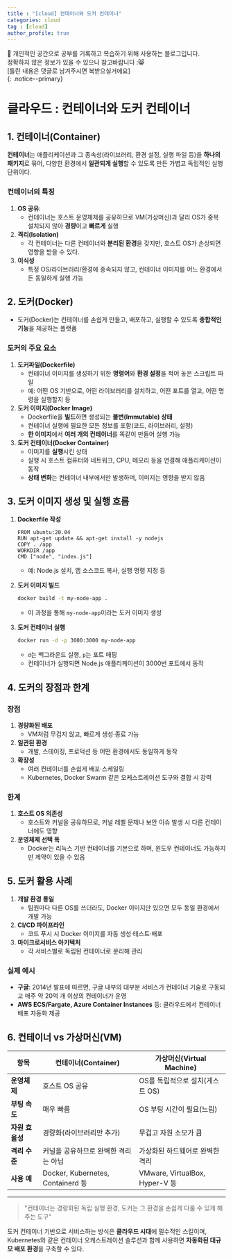 ```yaml
---
title : "[cloud] 컨테이너와 도커 컨테이너"
categories: cloud
tag : [cloud]
author_profile: true
---
```


📌 개인적인 공간으로 공부를 기록하고 복습하기 위해 사용하는 블로그입니다. <br>
정확하지 않은 정보가 있을 수 있으니 참고바랍니다 :😸 <br>
[틀린 내용은 댓글로 남겨주시면 복받으실거에요]  
{: .notice--primary}


# 클라우드 : 컨테이너와 도커 컨테이너

## 1. 컨테이너(Container)

**컨테이너**는 애플리케이션과 그 종속성(라이브러리, 환경 설정, 실행 파일 등)을 **하나의 패키지**로 묶어, 다양한 환경에서 **일관되게 실행**할 수 있도록 만든 가볍고 독립적인 실행 단위이다.

### **컨테이너의 특징**

1. **OS 공유**:
    - 컨테이너는 호스트 운영체제를 공유하므로 VM(가상머신)과 달리 OS가 중복 설치되지 않아 **경량**이고 **빠르게** 실행
2. **격리(Isolation)**
    - 각 컨테이너는 다른 컨테이너와 **분리된 환경**을 갖지만, 호스트 OS가 손상되면 영향을 받을 수 있다.
3. **이식성**
    - 특정 OS/라이브러리/환경에 종속되지 않고, 컨테이너 이미지를 어느 환경에서든 동일하게 실행 가능

## 2. 도커(Docker)

- 도커(Docker)는 컨테이너를 손쉽게 만들고, 배포하고, 실행할 수 있도록 **종합적인 기능**을 제공하는 플랫폼

### **도커의 주요 요소**

1. **도커파일(Dockerfile)**
    - 컨테이너 이미지를 생성하기 위한 **명령어**와 **환경 설정**을 적어 놓은 스크립트 파일
    - 예: 어떤 OS 기반으로, 어떤 라이브러리를 설치하고, 어떤 포트를 열고, 어떤 명령을 실행할지 등
2. **도커 이미지(Docker Image)**
    - Dockerfile을 **빌드**하면 생성되는 **불변(Immutable) 상태**
    - 컨테이너 실행에 필요한 모든 정보를 포함(코드, 라이브러리, 설정)
    - **한 이미지**에서 **여러 개의 컨테이너**를 똑같이 만들어 실행 가능
3. **도커 컨테이너(Docker Container)**
    - 이미지를 **실행**시킨 상태
    - 실행 시 호스트 컴퓨터와 네트워크, CPU, 메모리 등을 연결해 애플리케이션이 동작
    - **상태 변화**는 컨테이너 내부에서만 발생하며, 이미지는 영향을 받지 않음

## 3. 도커 이미지 생성 및 실행 흐름

1. **Dockerfile 작성**
    
    ```
    FROM ubuntu:20.04
    RUN apt-get update && apt-get install -y nodejs
    COPY . /app
    WORKDIR /app
    CMD ["node", "index.js"]
    ```
    
    - 예: Node.js 설치, 앱 소스코드 복사, 실행 명령 지정 등
2. **도커 이미지 빌드**
    
    ```bash
    docker build -t my-node-app .
    ```
    
    - 이 과정을 통해 `my-node-app`이라는 도커 이미지 생성
3. **도커 컨테이너 실행**
    
    ```bash
    docker run -d -p 3000:3000 my-node-app
    ```
    
    - `d`는 백그라운드 실행, `p`는 포트 매핑
    - 컨테이너가 실행되면 Node.js 애플리케이션이 3000번 포트에서 동작

## 4. 도커의 장점과 한계

### **장점**

1. **경량화된 배포**
    - VM처럼 무겁지 않고, 빠르게 생성·종료 가능
2. **일관된 환경**
    - 개발, 스테이징, 프로덕션 등 어떤 환경에서도 동일하게 동작
3. **확장성**
    - 여러 컨테이너를 손쉽게 배포·스케일링
    - Kubernetes, Docker Swarm 같은 오케스트레이션 도구와 결합 시 강력

### **한계**

1. **호스트 OS 의존성**
    - 호스트와 커널을 공유하므로, 커널 레벨 문제나 보안 이슈 발생 시 다른 컨테이너에도 영향
2. **운영체제 선택 폭**
    - Docker는 리눅스 기반 컨테이너를 기본으로 하며, 윈도우 컨테이너도 가능하지만 제약이 있을 수 있음

## 5. 도커 활용 사례

1. **개발 환경 통일**
    - 팀원마다 다른 OS를 쓰더라도, Docker 이미지만 있으면 모두 동일 환경에서 개발 가능
2. **CI/CD 파이프라인**
    - 코드 푸시 시 Docker 이미지를 자동 생성·테스트·배포
3. **마이크로서비스 아키텍처**
    - 각 서비스별로 독립된 컨테이너로 분리해 관리

### **실제 예시**

- **구글**: 2014년 발표에 따르면, 구글 내부의 대부분 서비스가 컨테이너 기술로 구동되고 매주 약 20억 개 이상의 컨테이너가 운영
- **AWS ECS/Fargate, Azure Container Instances** 등: 클라우드에서 컨테이너 배포 자동화 제공

## 6. 컨테이너 vs 가상머신(VM)

| 항목 | **컨테이너(Container)** | **가상머신(Virtual Machine)** |
| --- | --- | --- |
| **운영체제** | 호스트 OS 공유 | OS를 독립적으로 설치(게스트 OS) |
| **부팅 속도** | 매우 빠름 | OS 부팅 시간이 필요(느림) |
| **자원 효율성** | 경량화(라이브러리만 추가) | 무겁고 자원 소모가 큼 |
| **격리 수준** | 커널을 공유하므로 완벽한 격리는 아님 | 가상화된 하드웨어로 완벽한 격리 |
| **사용 예** | Docker, Kubernetes, Containerd 등 | VMware, VirtualBox, Hyper-V 등 |

---

> "컨테이너는 경량화된 독립 실행 환경, 도커는 그 환경을 손쉽게 다룰 수 있게 해주는 도구"
> 

도커 컨테이너 기반으로 서비스하는 방식은 **클라우드 시대**에 필수적인 스킬이며, Kubernetes와 같은 컨테이너 오케스트레이션 솔루션과 함께 사용하면 **자동화된 대규모 배포 환경**을 구축할 수 있다.

<br><br><br><br>